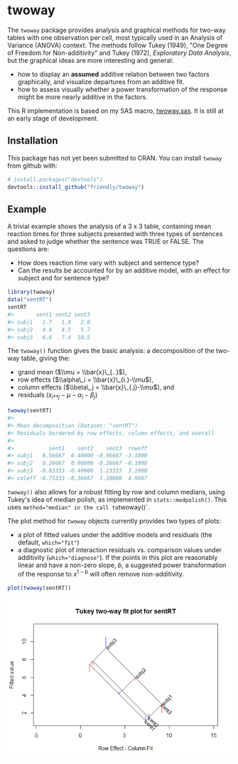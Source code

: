 
<!-- README.md is generated from README.Rmd. Please edit that file -->
twoway
======

The `twoway` package provides analysis and graphical methods for two-way tables with one observation per cell, most typically used in an Analysis of Variance (ANOVA) context. The methods follow Tukey (1949), "One Degree of Freedom for Non-additivity" and Tukey (1972), *Exploratory Data Analysis*, but the graphical ideas are more interesting and general:

-   how to display an **assumed** additive relation between two factors graphically, and visualize departures from an additive fit.
-   how to assess visually whether a power transformation of the response might be more nearly additive in the factors.

This R implementation is based on my SAS macro, [twoway.sas](http://www.datavis.ca/sasmac/twoway.html). It is still at an early stage of development.

Installation
------------

This package has not yet been submitted to CRAN. You can install `twoway` from github with:

``` r
# install.packages("devtools")
devtools::install_github("friendly/twoway")
```

Example
-------

A trivial example shows the analysis of a 3 x 3 table, containing mean reaction times for three subjects presented with three types of sentences and asked to judge whether the sentence was TRUE or FALSE. The questions are:

-   How does reaction time vary with subject and sentence type?
-   Can the results be accounted for by an additive model, with an effect for subject and for sentence type?

``` r
library(twoway)
data("sentRT")
sentRT
#>       sent1 sent2 sent3
#> subj1   1.7   1.9   2.0
#> subj2   4.4   4.5   5.7
#> subj3   6.6   7.4  10.5
```

The `twoway()` function gives the basic analysis: a decomposition of the two-way table, giving the:

-   grand mean ($\\mu = \\bar{x}\_{..}$),
-   row effects ($\\alpha\_i = \\bar{x}\_{i.}-\\mu$),
-   column effects ($\\beta\_j = \\bar{x}\_{.j}-\\mu$), and
-   residuals (*x*<sub>*i**j*</sub> − *μ* − *α*<sub>*i*</sub> − *β*<sub>*j*</sub>)

``` r
twoway(sentRT)
#> 
#> Mean decomposition (Dataset: "sentRT")
#> Residuals bordered by row effects, column effects, and overall
#> 
#>           sent1    sent2    sent3  roweff
#> subj1   0.56667  0.40000 -0.96667 -3.1000
#> subj2   0.26667  0.00000 -0.26667 -0.1000
#> subj3  -0.83333 -0.40000  1.23333  3.2000
#> coleff -0.73333 -0.36667  1.10000  4.9667
```

`twoway()` also allows for a robust fitting by row and column medians, using Tukey's idea of median polish, as implemented in `stats::medpolish()`. This uses `method="median" in the call to`twoway()\`.

The plot method for `twoway` objects currently provides two types of plots:

-   a plot of fitted values under the additive models and residuals (the default, `which="fit"`)
-   a diagnostic plot of interaction residuals vs. comparison values under additivity (`which="diagnose"`). If the points in this plot are reasonably linear and have a non-zero slope, *b*, a suggested power transformation of the response to *x*<sup>1 − *b*</sup> will often remove non-additivity.

``` r
plot(twoway(sentRT))
```

![](README-ex1-plot-1.png)

